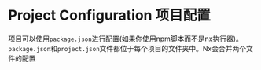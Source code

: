 # Project Configuration 项目配置

项目可以使用`package.json`进行配置(如果你使用npm脚本而不是nx执行器)。`package.json`和`project.json`文件都位于每个项目的文件夹中。Nx会合并两个文件的配置